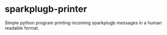 # sparkplugb-printer
Simple python program printing incoming sparkplugb messages in a human readable format. 
